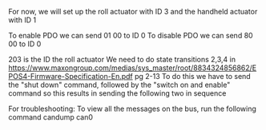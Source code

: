 

For now, we will set up the roll actuator with ID 3 and the handheld actuator with ID 1

To enable PDO we can send 01 00 to ID 0
To disable PDO we can send 80 00 to ID 0 

203 is the ID the roll actuator
We need to do state transitions 2,3,4 in https://www.maxongroup.com/medias/sys_master/root/8834324856862/EPOS4-Firmware-Specification-En.pdf pg 2-13
To do this we have to send the "shut down" command, followed by the "switch on and enable" command
so this results in sending the following two in sequence

For troubleshooting: To view all the messages on the bus, run the following command
candump can0